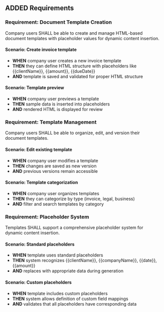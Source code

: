 ## ADDED Requirements

### Requirement: Document Template Creation

Company users SHALL be able to create and manage HTML-based document templates with placeholder values for dynamic content insertion.

#### Scenario: Create invoice template

- **WHEN** company user creates a new invoice template
- **THEN** they can define HTML structure with placeholders like {{clientName}}, {{amount}}, {{dueDate}}
- **AND** template is saved and validated for proper HTML structure

#### Scenario: Template preview

- **WHEN** company user previews a template
- **THEN** sample data is inserted into placeholders
- **AND** rendered HTML is displayed for review

### Requirement: Template Management

Company users SHALL be able to organize, edit, and version their document templates.

#### Scenario: Edit existing template

- **WHEN** company user modifies a template
- **THEN** changes are saved as new version
- **AND** previous versions remain accessible

#### Scenario: Template categorization

- **WHEN** company user organizes templates
- **THEN** they can categorize by type (invoice, legal, business)
- **AND** filter and search templates by category

### Requirement: Placeholder System

Templates SHALL support a comprehensive placeholder system for dynamic content insertion.

#### Scenario: Standard placeholders

- **WHEN** template uses standard placeholders
- **THEN** system recognizes {{clientName}}, {{companyName}}, {{date}}, {{amount}}
- **AND** replaces with appropriate data during generation

#### Scenario: Custom placeholders

- **WHEN** template includes custom placeholders
- **THEN** system allows definition of custom field mappings
- **AND** validates that all placeholders have corresponding data
